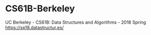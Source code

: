 # CS61B-Berkeley
UC Berkeley - CS61B: Data Structures and Algorithms - 2018 Spring
https://sp18.datastructur.es/
